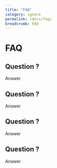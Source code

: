 ```yaml
---
title: "FAQ"
category: ignore
permalink: /docs/faq/
breadcrumb: FAQ
---
```


# FAQ

## Question ?

Answer

## Question ?

Answer

## Question ?

Answer

## Question ?

Answer
